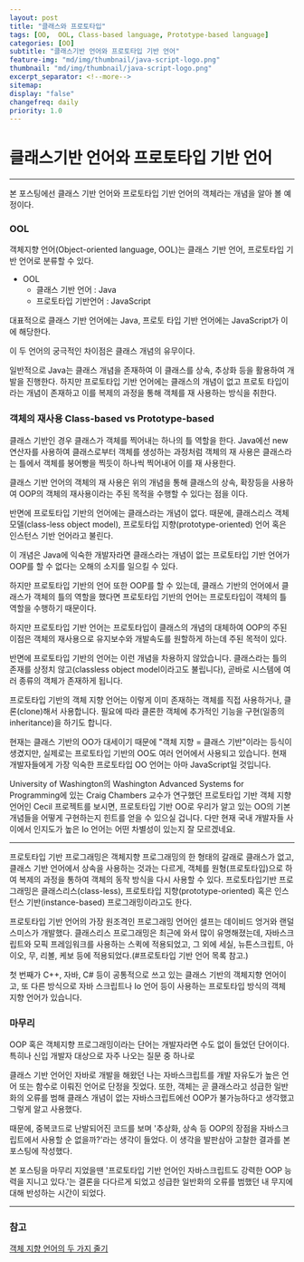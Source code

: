 ```yaml
---
layout: post
title: "클래스와 프로토타입"
tags: [OO,  OOL, Class-based language, Prototype-based language]
categories: [OO]
subtitle: "클래스기반 언어와 프로토타입 기반 언어"
feature-img: "md/img/thumbnail/java-script-logo.png"
thumbnail: "md/img/thumbnail/java-script-logo.png"
excerpt_separator: <!--more-->
sitemap:
display: "false"
changefreq: daily
priority: 1.0
---
```


<!--more-->

# 클래스기반 언어와 프로토타입 기반 언어

---

본 포스팅에선 클래스 기반 언어와 프로토타입 기반 언어의 객체라는 개념을 알아 볼 예정이다.


### OOL

  객체지향 언어(Object-oriented language, OOL)는 클래스 기반 언어, 프로토타입 기반 언어로 분류할 수 있다.

 - OOL
 	- 클래스 기반 언어 :  Java
 	- 프로토타입 기반언어 : JavaScript

대표적으로 클래스 기반 언어에는 Java, 프로토 타입 기반 언어에는 JavaScript가 이에 해당한다.

이 두 언어의 궁극적인 차이점은 클래스 개념의 유무이다.

일반적으로 Java는 클래스 개념을 존재하여 이 클래스를 상속, 추상화 등을 활용하여 개발을 진행한다. 하지만 프로토타입 기반 언어에는 클래스의 개념이 없고 프로토 타입이라는 개념이 존재하고 이를 복제의 과정을 통해 객체를 재 사용하는 방식을 취한다.

### 객체의 재사용 Class-based vs Prototype-based

 클래스 기반인 경우 클래스가 객체를 찍어내는 하나의 틀 역할을 한다. Java에선 new 연산자를 사용하여 클래스로부터 객체를 생성하는 과정처럼 객체의 재 사용은 클래스라는 틀에서 객체를 붕어빵을 찍듯이 하나씩 찍어내어 이를 재 사용한다.

클래스 기반 언어의 객체의 재 사용은 위의 개념을 통해 클래스의 상속, 확장등을 사용하여 OOP의 객체의 재사용이라는 주된 목적을 수행할 수 있다는 점을 이다.

반면에 프로토타입 기반의 언어에는 클래스라는 개념이 없다. 때문에, 클래스리스 객체 모델(class-less object model), 프로토타입 지향(prototype-oriented) 언어 혹은 인스턴스 기반 언어라고 불린다.

이 개념은 Java에 익숙한 개발자라면 클래스라는 개념이 없는 프로토타입 기반 언어가 OOP를 할 수 없다는 오해의 소지를 일으킬 수 있다.

하지만 프로토타입 기반의 언어 또한 OOP를 할 수 있는데,  클래스 기반의 언어에서 클래스가 객체의 틀의 역할을 했다면 프로토타입 기반의 언어는 프로토타입이 객체의 틀 역할을 수행하기 때문이다.

하지만 프로토타입 기반 언어는 프로토타입이 클래스의 개념의 대체하여 OOP의 주된 이점은 객체의 재사용으로 유지보수와 개발속도를 원할하게 하는데 주된 목적이 있다.

 반면에 프로토타입 기반의 언어는 이런 개념을 차용하지 않았습니다. 클래스라는 틀의 존재를 상정치 않고(classless object model이라고도 불립니다), 곧바로 시스템에 여러 종류의 객체가 존재하게 됩니다.

 프로토타입 기반의 객체 지향 언어는 이렇게 이미 존재하는 객체를 직접 사용하거나, 클론(clone)해서 사용합니다. 필요에 따라 클론한 객체에 추가적인 기능을 구현(일종의 inheritance)을 하기도 합니다.

  현재는 클래스 기반의 OO가 대세이기 때문에 "객체 지향 = 클래스 기반"이라는 등식이 생겼지만, 실제로는 프로토타입 기반의 OO도 여러 언어에서 사용되고 있습니다. 현재 개발자들에게 가장 익숙한 프로토타입 OO 언어는 아마 JavaScript일 것입니다.

  University of Washington의 Washington Advanced Systems for Programming에 있는 Craig Chambers 교수가 연구했던 프로토타입 기반 객체 지향 언어인 Cecil 프로젝트를 보시면, 프로토타입 기반 OO로 우리가 알고 있는 OO의 기본 개념들을 어떻게 구현하는지 힌트를 얻을 수 있으실 겁니다. 다만 현재 국내 개발자들 사이에서 인지도가 높은 Io 언어는 어떤 차별성이 있는지 잘 모르겠네요.

---


프로토타입 기반 프로그래밍은 객체지향 프로그래밍의 한 형태의 갈래로 클래스가 없고, 클래스 기반 언어에서 상속을 사용하는 것과는 다르게, 객체를 원형(프로토타입)으로 하여 복제의 과정을 통하여 객체의 동작 방식을 다시 사용할 수 있다. 프로토타입기반 프로그래밍은 클래스리스(class-less), 프로토타입 지향(prototype-oriented) 혹은 인스턴스 기반(instance-based) 프로그래밍이라고도 한다.

프로토타입 기반 언어의 가장 원조격인 프로그래밍 언어인 셀프는 데이비드 엉거와 랜덜 스미스가 개발했다. 클래스리스 프로그래밍은 최근에 와서 많이 유명해졌는데, 자바스크립트와 모픽 프레임워크를 사용하는 스퀵에 적용되었고, 그 외에 세실, 뉴튼스크립트, 아이오, 무, 리볼, 케보 등에 적용되었다.(#프로토타입 기반 언어 목록 참고.)

  첫 번째가 C++, 자바, C# 등이 공통적으로 쓰고 있는 클래스 기반의 객체지향 언어이고, 또 다른 방식으로 자바 스크립트나 Io 언어 등이 사용하는 프로토타입 방식의 객체 지향 언어가 있습니다.

### 마무리

OOP 혹은 객체지향 프로그래밍이라는 단어는 개발자라면 수도 없이 들었던 단어이다. 특히나 신입 개발자 대상으로  자주 나오는 질문 중 하나로

 클래스 기반 언어인 자바로 개발을 해왔던 나는 자바스크립트를 개발 자유도가 높은 언어 또는 함수로 이뤄진 언어로 단정을 짓었다. 또한,  객체는 곧 클래스라고 성급한 일반화의 오류를 범해 클래스 개념이 없는 자바스크립트에선 OOP가 불가능하다고 생각했고 그렇게 알고 사용했다.

때문에, 중복코드로 난발되어진 코드를 보며  '추상화, 상속 등 OOP의 장점을 자바스크립트에서 사용할 순 없을까?'라는 생각이 들었다. 이 생각을 발판삼아 고찰한 결과를 본 포스팅에 작성했다.

본 포스팅을 마무리 지었을땐 '프로토타입 기반 언어인 자바스크립트도 강력한 OOP 능력을 지니고 있다.'는 결론을 다다르게 되었고 성급한 일반화의 오류를 범했던 내 무지에 대해 반성하는 시간이 되었다.

---

### 참고


 [객체 지향 언어의 두 가지 줄기](http://mohwa.github.io/blog/javascript/2015/10/16/prototype/)

